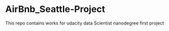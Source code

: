 # AirBnb_Seattle-Project
This repo contains works for udacity data Scientist nanodegree first project
